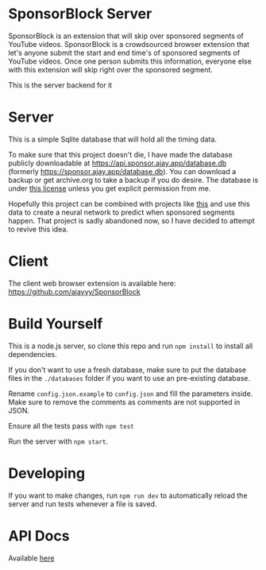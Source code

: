 # SponsorBlock Server

SponsorBlock is an extension that will skip over sponsored segments of YouTube videos. SponsorBlock is a crowdsourced browser extension that let's anyone submit the start and end time's of sponsored segments of YouTube videos. Once one person submits this information, everyone else with this extension will skip right over the sponsored segment.

This is the server backend for it

# Server

This is a simple Sqlite database that will hold all the timing data.

To make sure that this project doesn't die, I have made the database publicly downloadable at https://api.sponsor.ajay.app/database.db (formerly https://sponsor.ajay.app/database.db). You can download a backup or get archive.org to take a backup if you do desire. The database is under [this license](https://creativecommons.org/licenses/by-nc-sa/4.0/) unless you get explicit permission from me.

Hopefully this project can be combined with projects like [this](https://github.com/Sponsoff/sponsorship_remover) and use this data to create a neural network to predict when sponsored segments happen. That project is sadly abandoned now, so I have decided to attempt to revive this idea.

# Client

The client web browser extension is available here: https://github.com/ajayyy/SponsorBlock

# Build Yourself

This is a node.js server, so clone this repo and run `npm install` to install all dependencies.

If you don't want to use a fresh database, make sure to put the database files in the `./databases` folder if you want to use an pre-existing database.

Rename `config.json.example` to `config.json` and fill the parameters inside. Make sure to remove the comments as comments are not supported in JSON.

Ensure all the tests pass with `npm test`

Run the server with `npm start`.

# Developing
If you want to make changes, run `npm run dev` to automatically reload the server and run tests whenever a file is saved.

# API Docs

Available [here](https://github.com/ajayyy/SponsorBlock/wiki/API-Docs)
